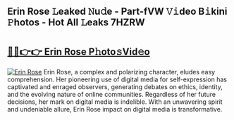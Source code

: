 ## Erin Rose 𝙻eaked 𝙽u𝚍e - Part-fVW 𝚅𝚒deo B𝚒kini 𝙿hotos - Hot All 𝙻eaks 7HZRW

# <h2><a href="http://ld61bb7.urlbe.top/?page=Erin+Rose">🔗🔗👉👉 Erin Rose P𝚑oto𝚜Vid𝚎o</a></h2>

[![Erin Rose](https://i.imgur.com/eBuTRDB.gif)](http://ld61bb7.urlbe.top/?page=Erin+Rose)
Erin Rose, a complex and polarizing character, eludes easy comprehension. Her pioneering use of digital media for self-expression has captivated and enraged observers, generating debates on ethics, identity, and the evolving nature of online communities. Regardless of her future decisions, her mark on digital media is indelible. With an unwavering spirit and undeniable allure, Erin Rose impact on digital media is transformative.

